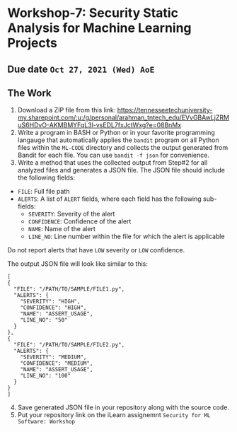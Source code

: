 # Workshop-7: Security Static Analysis for Machine Learning Projects 

## Due date `Oct 27, 2021 (Wed) AoE`

## The Work 

1. Download a ZIP file from this link: https://tennesseetechuniversity-my.sharepoint.com/:u:/g/personal/arahman_tntech_edu/EVvGBAwLjZRMuS6HDvO-AKMBMYFqL3l-vsEDL7fxJctWxg?e=08BnMx
2. Write a program  in BASH or Python or in your favorite programming langauge that automatically applies the `bandit` program on all Python files within the `ML-CODE` directory and collects the output generated from Bandit for each file. You can use `bandit -f json` for convenience.  
3. Write a method that uses the collected output from Step#2 for all analyzed files and generates a JSON file. The JSON file should include the following fields: 
- `FILE`: Full file path 
- `ALERTS`: A list of `ALERT` fields, where each field has the following sub-fields: 
   - `SEVERITY`: Severity of the alert 
   - `CONFIDENCE`: Confidence of the alert 
   - `NAME`: Name of the alert 
   - `LINE_NO`: Line number within the file for which the alert is applicable 

Do not report alerts that have `LOW` severity or `LOW` confidence. 

The output JSON file will look like similar to this: 
```
[
{
  "FILE": "/PATH/TO/SAMPLE/FILE1.py",
  "ALERTS": {
    "SEVERITY": "HIGH",
    "CONFIDENCE": "HIGH", 
    "NAME": "ASSERT_USAGE",    
    "LINE_NO": "50"
  }
}, 
{
  "FILE": "/PATH/TO/SAMPLE/FILE2.py",
  "ALERTS": {
    "SEVERITY": "MEDIUM",
    "CONFIDENCE": "MEDIUM",  
    "NAME": "ASSERT_USAGE",    
    "LINE_NO": "100"
  }
}
]
```
4. Save generated JSON file in your repository along with the source code.
5. Put your repository link on the iLearn assignemnt `Security for ML Software: Workshop`
